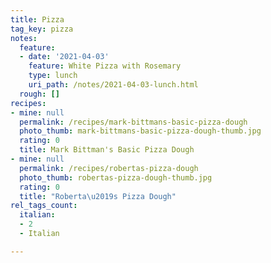 ```yaml
---
title: Pizza
tag_key: pizza
notes:
  feature:
  - date: '2021-04-03'
    feature: White Pizza with Rosemary
    type: lunch
    uri_path: /notes/2021-04-03-lunch.html
  rough: []
recipes:
- mine: null
  permalink: /recipes/mark-bittmans-basic-pizza-dough
  photo_thumb: mark-bittmans-basic-pizza-dough-thumb.jpg
  rating: 0
  title: Mark Bittman's Basic Pizza Dough
- mine: null
  permalink: /recipes/robertas-pizza-dough
  photo_thumb: robertas-pizza-dough-thumb.jpg
  rating: 0
  title: "Roberta\u2019s Pizza Dough"
rel_tags_count:
  italian:
  - 2
  - Italian

---
```


